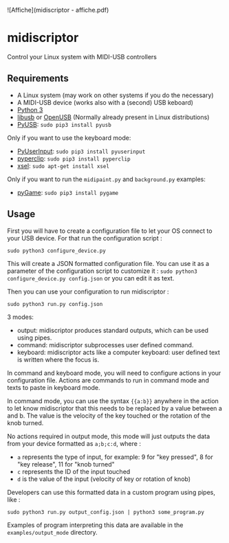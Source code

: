 ![Affiche](midiscriptor - affiche.pdf)

# midiscriptor
Control your Linux system with MIDI-USB controllers


## Requirements

* A Linux system (may work on other systems if you do the necessary)
* A MIDI-USB device (works also with a (second) USB keboard)
* [Python 3](https://www.python.org/downloads)
* [libusb](http://libusb.info/) or [OpenUSB](https://sourceforge.net/projects/openusb/) (Normally already present in Linux distributions)
* [PyUSB](https://github.com/walac/pyusb#installing-pyusb-on-gnulinux-systems): `sudo pip3 install pyusb`

Only if you want to use the keyboard mode:  
* [PyUserInput](https://github.com/PyUserInput/PyUserInput): `sudo pip3 install pyuserinput`
* [pyperclip](https://github.com/asweigart/pyperclip): `sudo pip3 install pyperclip`
* [xsel](https://github.com/kfish/xsel): `sudo apt-get install xsel`

Only if you want to run the `midipaint.py` and `background.py` examples:  
* [pyGame](http://www.pygame.org/download.shtml): `sudo pip3 install pygame`

## Usage

First you will have to create a configuration file to let your OS connect to your USB device.
For that run the configuration script : 

```
sudo python3 configure_device.py
```

This will create a JSON formatted configuration file. You can use it as a parameter of the configuration script to customize it : `sudo python3 configure_device.py config.json` or you can edit it as text.

Then you can use your configuration to run midiscriptor :

```
sudo python3 run.py config.json
```

3 modes:

* output: midiscriptor produces standard outputs, which can be used using pipes.
* command: midiscriptor subprocesses user defined command.
* keyboard: midiscriptor acts like a computer keyboard: user defined text is written where the focus is.

In command and keyboard mode, you will need to configure actions in your configuration file. Actions are commands to run in command mode and texts to paste in keyboard mode.

In command mode, you can use the syntax `{{a:b}}` anywhere in the action to let know midiscriptor that this needs to be replaced by a value between a and b. The value is the velocity of the key touched or the rotation of the knob turned.

No actions required in output mode, this mode will just outputs the data from your device formatted as `a;b;c:d`, where :
- `a` represents the type of input, for example: 9 for "key pressed", 8 for "key release", 11 for "knob turned"
- `c` represents the ID of the input touched
- `d` is the value of the input (velocity of key or rotation of knob)

Developers can use this formatted data in a custom program using pipes, like :

```
sudo python3 run.py output_config.json | python3 some_program.py
```

Examples of program interpreting this data are available in the `examples/output_mode` directory.
